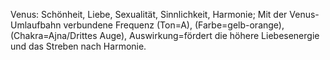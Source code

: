 Venus: Schönheit, Liebe, Sexualität, Sinnlichkeit, Harmonie; Mit der Venus-Umlaufbahn verbundene Frequenz (Ton=A), (Farbe=gelb-orange), (Chakra=Ajna/Drittes Auge), Auswirkung=fördert die höhere Liebesenergie und das Streben nach Harmonie.